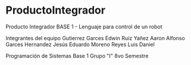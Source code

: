 # ProductoIntegrador
 Producto Integrador BASE 1 - Lenguaje para control de un robot

Integrantes del equipo
Gutierrez Garces Edwin
Ruiz Yañez Aaron Alfonso
Garces Hernandez Jesús Eduardo
Moreno Reyes Luis Daniel

Programación de Sistemas Base 1
Grupo "I" 8vo Semestre